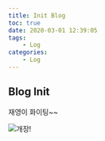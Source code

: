 ```yaml
---
title: Init Blog
toc: true
date: 2020-03-01 12:39:05
tags: 
    - Log
categories: 
    - Log
---
```


## Blog Init
재영이 화이팅~~ 

![개장!](https://user-images.githubusercontent.com/26294469/74609940-0b6b0880-5132-11ea-9616-d6f8293cc8aa.gif)


